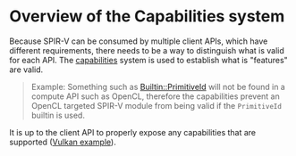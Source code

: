 # Overview of the Capabilities system

Because SPIR-V can be consumed by multiple client APIs, which have different requirements, there needs to be a way to distinguish what is valid for each API. The [capabilities](https://registry.khronos.org/SPIR-V/specs/unified1/SPIRV.html#_a_id_capabilities_a_language_capabilities) system is used to establish what is "features" are valid.

> Example: Something such as [Builtin::PrimitiveId](https://registry.khronos.org/SPIR-V/specs/unified1/SPIRV.html#_a_id_builtin_a_builtin) will not be found in a compute API such as OpenCL, therefore the capabilities prevent an OpenCL targeted SPIR-V module from being valid if the `PrimitiveId` builtin is used.

It is up to the client API to properly expose any capabilities that are supported ([Vulkan example](https://github.com/KhronosGroup/Vulkan-Guide/blob/main/chapters/spirv_extensions.adoc)).
